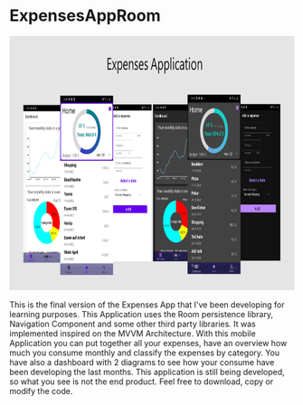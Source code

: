 # ExpensesAppRoom

<img src="https://github.com/agul1no/ExpensesAppRoom/blob/master/Endmockup.png" width="1000" height="450" />

This is the final version of the Expenses App that I've been developing for learning purposes.
This Application uses the Room persistence library, Navigation Component and some other third party libraries. It was implemented inspired 
on the MVVM Architecture. With this mobile Application you can put together all your expenses, have an overview how much you consume monthly and classify the expenses by
category. You have also a dashboard with 2 diagrams to see how your consume have been developing the last months.
This application is still being developed, so what you see is not the end product. Feel free to download, copy or modify the code. 

